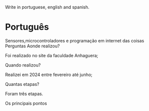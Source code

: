 

Write in portuguese, english and spanish.

# Português

Sensores,microcontroladores e programação em internet das coisas
Perguntas
Aonde realizou?

Foi realizado no site da faculdade Anhaguera;

Quando realizou?

Realizei em 2024 entre fevereiro até junho;

Quantas etapas?

Foram três etapas.

Os principais pontos
